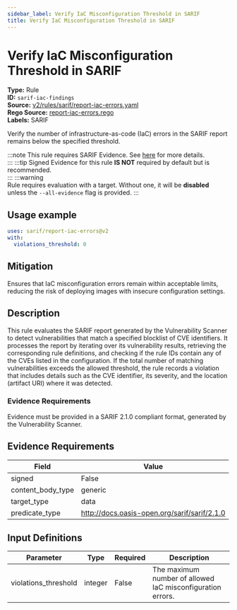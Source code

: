 ```yaml
---
sidebar_label: Verify IaC Misconfiguration Threshold in SARIF
title: Verify IaC Misconfiguration Threshold in SARIF
---  
```

# Verify IaC Misconfiguration Threshold in SARIF  
**Type:** Rule  
**ID:** `sarif-iac-findings`  
**Source:** [v2/rules/sarif/report-iac-errors.yaml](https://github.com/scribe-public/sample-policies/blob/main/v2/rules/sarif/report-iac-errors.yaml)  
**Rego Source:** [report-iac-errors.rego](https://github.com/scribe-public/sample-policies/blob/main/v2/rules/sarif/report-iac-errors.rego)  
**Labels:** SARIF  

Verify the number of infrastructure-as-code (IaC) errors in the SARIF report remains below the specified threshold.

:::note 
This rule requires SARIF Evidence. See [here](/docs/valint/sarif) for more details.  
::: 
:::tip 
Signed Evidence for this rule **IS NOT** required by default but is recommended.  
::: 
:::warning  
Rule requires evaluation with a target. Without one, it will be **disabled** unless the `--all-evidence` flag is provided.
::: 

## Usage example

```yaml
uses: sarif/report-iac-errors@v2
with:
  violations_threshold: 0
```

## Mitigation  
Ensures that IaC misconfiguration errors remain within acceptable limits, reducing the risk of deploying images  with insecure configuration settings.


## Description  
This rule evaluates the SARIF report generated by the Vulnerability Scanner to detect vulnerabilities that match
a specified blocklist of CVE identifiers. It processes the report by iterating over its vulnerability results, retrieving
the corresponding rule definitions, and checking if the rule IDs contain any of the CVEs listed in the configuration.
If the total number of matching vulnerabilities exceeds the allowed threshold, the rule records a violation that includes
details such as the CVE identifier, its severity, and the location (artifact URI) where it was detected.

### **Evidence Requirements**

Evidence must be provided in a SARIF 2.1.0 compliant format, generated by the Vulnerability Scanner.

## Evidence Requirements  
| Field | Value |
|-------|-------|
| signed | False |
| content_body_type | generic |
| target_type | data |
| predicate_type | http://docs.oasis-open.org/sarif/sarif/2.1.0 |

## Input Definitions  
| Parameter | Type | Required | Description |
|-----------|------|----------|-------------|
| violations_threshold | integer | False | The maximum number of allowed IaC misconfiguration errors. |

